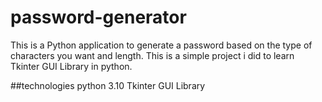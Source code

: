 # password-generator

This is a Python application to generate a password based on the type of characters you want and length.
This is a simple project i did to learn Tkinter GUI Library in python.

##technologies
python 3.10
Tkinter GUI Library 

